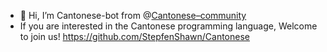 - 👋 Hi, I’m Cantonese-bot from @[Cantonese–community](https://github.com/Cantonese-community)  
- If you are interested in the Cantonese programming language, Welcome to join us!
https://github.com/StepfenShawn/Cantonese
<!---
xjkun1/xjkun1 is a ✨ special ✨ repository because its `README.md` (this file) appears on your GitHub profile.
You can click the Preview link to take a look at your changes.
--->
